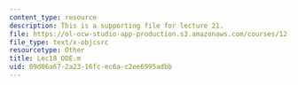 ```yaml
---
content_type: resource
description: This is a supporting file for lecture 21.
file: https://ol-ocw-studio-app-production.s3.amazonaws.com/courses/12-010-computational-methods-of-scientific-programming-fall-2011/09d06a672a2316fcec6ac2ee6995adbb_Lec18_ODE.m
file_type: text/x-objcsrc
resourcetype: Other
title: Lec18_ODE.m
uid: 09d06a67-2a23-16fc-ec6a-c2ee6995adbb
---
```

